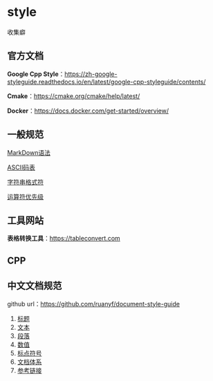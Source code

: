 # style
收集癖

## 官方文档 ##
**Google Cpp Style**：https://zh-google-styleguide.readthedocs.io/en/latest/google-cpp-styleguide/contents/

**Cmake**：https://cmake.org/cmake/help/latest/

**Docker**：https://docs.docker.com/get-started/overview/

## 一般规范

[MarkDown语法](common/markdown.md)

[ASCII码表](common/ascii.md)

[字符串格式符](common/format_control.md)

[运算符优先级](common/operator_priority.md)

## 工具网站

**表格转换工具**：https://tableconvert.com


## CPP

## 中文文档规范
github url：https://github.com/ruanyf/document-style-guide

1. [标题](doc_style_cn/title.md)
1. [文本](doc_style_cn/text.md)
1. [段落](doc_style_cn/paragraph.md)
1. [数值](doc_style_cn/number.md)
1. [标点符号](doc_style_cn/marks.md)
1. [文档体系](doc_style_cn/structure.md)
1. [参考链接](doc_style_cn/reference.md)


